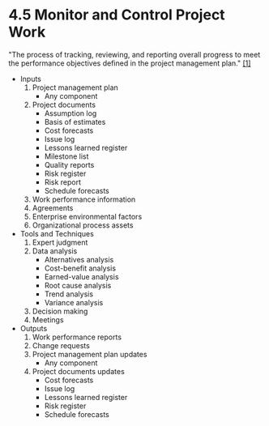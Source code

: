 # 4.5 Monitor and Control Project Work

"The process of tracking, reviewing, and reporting overall progress to meet the
performance objectives defined in the project management plan."
[[1]](../home.md#references)

- Inputs
  1. Project management plan
     - Any component
  2. Project documents
     - Assumption log
     - Basis of estimates
     - Cost forecasts
     - Issue log
     - Lessons learned register
     - Milestone list
     - Quality reports
     - Risk register
     - Risk report
     - Schedule forecasts
  3. Work performance information
  4. Agreements
  5. Enterprise environmental factors
  6. Organizational process assets
- Tools and Techniques
  1. Expert judgment
  2. Data analysis
     - Alternatives analysis
     - Cost-benefit analysis
     - Earned-value analysis
     - Root cause analysis
     - Trend analysis
     - Variance analysis
  3. Decision making
  4. Meetings
- Outputs
  1. Work performance reports
  2. Change requests
  3. Project management plan updates
     - Any component
  4. Project documents updates
     - Cost forecasts
     - Issue log
     - Lessons learned register
     - Risk register
     - Schedule forecasts
